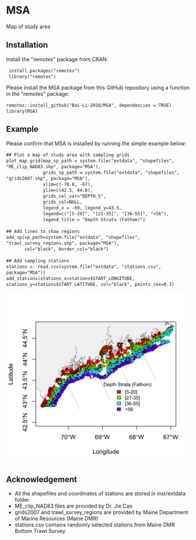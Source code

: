 # MSA
Map of study area

## Installation
Install the "remotes" package from CRAN:

```
 install.packages("remotes")
 library("remotes")
```

Please install the MSA package from this GitHub repository using a function in the "remotes" package:

```
remotes::install_github("Bai-Li-2018/MSA", dependencies = TRUE)
library(MSA)
```
## Example
Please confirm that MSA is installed by running the simple example below:

```
## Plot a map of study area with sampling grids
plot_map_grid(map_sp_path = system.file("extdata", "shapefiles", "ME_clip_NAD83.shp", package="MSA"),
              grids_sp_path = system.file("extdata", "shapefiles", "grids2007.shp", package="MSA"),
              xlim=c(-70.8, -67), 
              ylim=c(42.5, 44.8),
              grids_col_var="DEPTH_S",
              grids_col=NULL,
              legend_x = -69, legend_y=43.5,
              legend=c("[5-20]", "[21-35]", "[36-55]", ">56"),
              legend_title = "Depth Strata (Fathom)")

## Add lines to show regions
add_sp(sp_path=system.file("extdata", "shapefiles", "trawl_survey_regions.shp", package="MSA"),
       col="black", border_col="black")

## Add sampling stations
stations <- read.csv(system.file("extdata", "stations.csv", package="MSA"))
add_stations(stations_x=stations$START_LONGITUDE, stations_y=stations$START_LATITUDE, col="black", points_cex=0.3)

```
![alt text](inst/extdata/MSA.png "Map of study area.")

## Acknowledgement
- All the shapefiles and coordinates of stations are stored in inst/extdata folder.
- ME_clip_NAD83 files are provided by Dr. Jie Cao 
- grids2007 and trawl_survey_regions are provided by Maine Department of Marine Resources (Maine DMR)
- stations.csv contains randomly selected stations from Maine DMR Bottom Trawl Survey